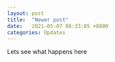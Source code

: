 ```yaml
---
layout: post
title:  "Newer post"
date:   2021-05-07 08:33:05 +0800
categories: Updates
---
```


Lets see what happens here
